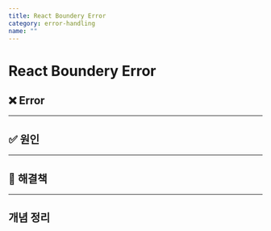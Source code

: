 ```yaml
---
title: React Boundery Error
category: error-handling
name: ""
---
```


# React Boundery Error

## ❌ Error

---

## ✅ 원인

---

## 🚀 해결책

---

## 개념 정리

